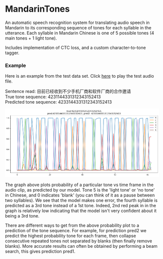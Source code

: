 # MandarinTones
An automatic speech recognition system for translating audio speech in Mandarin to its corresponding sequence of tones for each syllable in the utterance. Each syllable in Mandarin Chinese is one of 5 possible tones (4 main tones + 1 light tone). 

Includes implementation of CTC loss, and a custom character-to-tone tagger.

### Example
Here is an example from the test data set. Click [here](/SSB11350366.wav) to play the test audio file.
<p>Sentence read: 目前已经收到不少手机厂商和软件厂商的合作邀请
<br>True tone sequence:  4231144331312343152413
<br>Predicted tone sequence: 4233144331312343152413

<p align="center">
  <img src="tone_probabilities.png?raw=true"/>
</p>

The graph above plots probability of a particular tone vs time frame in the audio clip, as predicted by our model. Tone 5 is the 'light tone' or 'no tone' in Chinese, and 0 indicates 'blank' (you can think of it as a pause between two syllables). We see that the model makes one error, the fourth syllable is predicted as a 3rd tone instead of a 1st tone. Indeed, 2nd red peak in in the graph is relatively low indicating that the model isn't very confident about it being a 3rd tone.

There are different ways to get from the above probability plot to a prediction of the tone sequence. For example, for prediction pred2 we predict the highest probability tone for each frame, then collapse consecutive repeated tones not separated by blanks (then finally remove blanks). More accurate results can often be obtained by performing a beam search, this gives prediction pred1.
